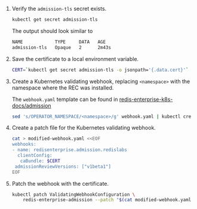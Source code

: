 1. Verify the `admission-tls` secret exists.

    ```sh
    kubectl get secret admission-tls
    ```
  
    The output should look similar to
  
    ```sh
    NAME            TYPE     DATA   AGE
    admission-tls   Opaque   2      2m43s
    ```

1. Save the certificate to a local environment variable.

    ```sh
    CERT=`kubectl get secret admission-tls -o jsonpath='{.data.cert}'`
    ```

1. Create a Kubernetes validating webhook, replacing `<namespace>` with the namespace where the REC was installed.

    The `webhook.yaml` template can be found in [redis-enterprise-k8s-docs/admission](https://github.com/RedisLabs/redis-enterprise-k8s-docs/tree/master/admission)

    ```sh
    sed 's/OPERATOR_NAMESPACE/<namespace>/g' webhook.yaml | kubectl create -f -
    ```

1. Create a patch file for the Kubernetes validating webhook.

    ```sh
    cat > modified-webhook.yaml <<EOF
    webhooks:
    - name: redisenterprise.admission.redislabs
      clientConfig:
       caBundle: $CERT
     admissionReviewVersions: ["v1beta1"]
    EOF
    ```

1. Patch the webhook with the certificate.

    ```sh
    kubectl patch ValidatingWebhookConfiguration \
        redis-enterprise-admission --patch "$(cat modified-webhook.yaml)"
    ```
